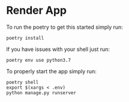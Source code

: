 # Render App

To run the poetry to get this started simply run:

```
poetry install
```

If you have issues with your shell just run:
```
poetry env use python3.7
```

To properly start the app simply run:

```
poetry shell
export $(xargs < .env)
python manage.py runserver
```